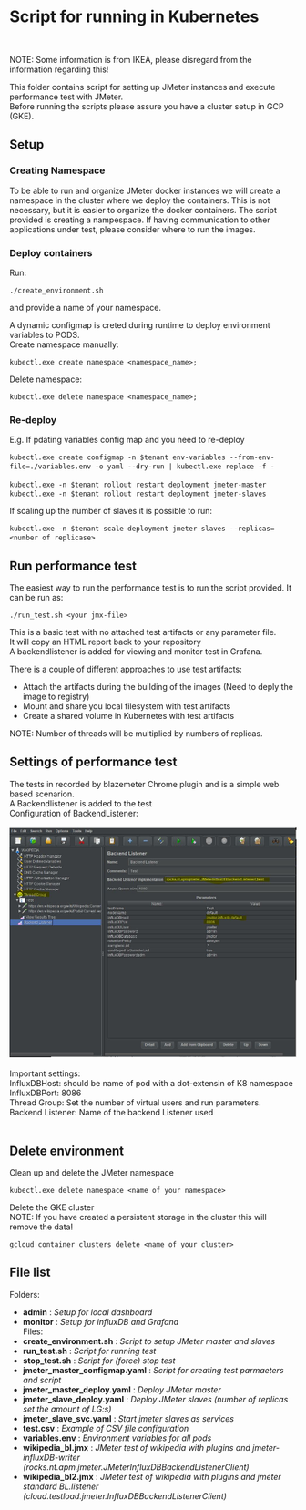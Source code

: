 
# Script for running in Kubernetes 
<br />

NOTE: Some information is from IKEA, please disregard from the information regarding this!

This folder contains script for setting up JMeter instances and execute performance test with JMeter.<br />
Before running the scripts please assure you have a cluster setup in GCP (GKE).

## Setup
### Creating Namespace
To be able to run and organize JMeter docker instances we will create a namespace in the cluster where we deploy the containers. This is not necessary, but it is easier to organize the docker containers. The script provided is creating a nampespace. If having communication to other applications under test, please consider where to run the images.<br /> 

### Deploy containers
Run: <br />
```
./create_environment.sh
```
and provide a name of your namespace.<br />

A dynamic configmap is creted during runtime to deploy environment variables to PODS.<br /> 
Create namespace manually:<br /> 
```
kubectl.exe create namespace <namespace_name>;
```
Delete namespace:<br /> 
```
kubectl.exe delete namespace <namespace_name>;
```

### Re-deploy 
E.g. If pdating variables config map and you need to re-deploy
```
kubectl.exe create configmap -n $tenant env-variables --from-env-file=./variables.env -o yaml --dry-run | kubectl.exe replace -f -

kubectl.exe -n $tenant rollout restart deployment jmeter-master
kubectl.exe -n $tenant rollout restart deployment jmeter-slaves
```
If scaling up the number of slaves it is possible to run:
```
kubectl.exe -n $tenant scale deployment jmeter-slaves --replicas=<number of replicase>
```
## Run performance test
The easiest way to run the performance test is to run the script provided. It can be run as:
```
./run_test.sh <your jmx-file>
```
This is a basic test with no attached test artifacts or any parameter file.<br />
It will copy an HTML report back to your repository<br />
A backendlistener is added for viewing and monitor test in Grafana.<br />


There is a couple of different approaches to use test artifacts:<br />
* Attach the artifacts during the building of the images (Need to deply the image to registry) 
* Mount and share you local filesystem with test artifacts
* Create a shared volume in Kubernetes with test artifacts

NOTE: Number of threads will be multiplied by numbers of replicas.

## Settings of performance test
The tests in recorded by blazemeter Chrome plugin and is a simple web based scenarion.<br />
A Backendlistener is added to the test<br />
Configuration of BackendListener:<br /><br />
![output:](../images/jmeter_backendlistener.JPG)<br /><br />
Important settings:<br />
InfluxDBHost: should be name of pod with a dot-extensin of K8 namespace<br />
InfluxDBPort: 8086<br />
Thread Group: Set the number of virtual users and run parameters.<br />
Backend Listener: Name of the backend Listener used<br /><br />

## Delete environment
Clean up and delete the JMeter namespace

```
kubectl.exe delete namespace <name of your namespace>
```
Delete the GKE cluster<br />
NOTE: If you have created a persistent storage in the cluster this will remove the data!
```
gcloud container clusters delete <name of your cluster>
```

## File list 
Folders: <br />
- __admin__ : *Setup for local dashboard*
- __monitor__ : *Setup for influxDB and Grafana* <br />
Files: <br />
- __create_environment.sh__ : *Script to setup JMeter master and slaves*
- __run_test.sh__ : *Script for running test*
- __stop_test.sh__ : *Script for (force) stop test*
- __jmeter_master_configmap.yaml__ : *Script for creating test parmaeters and script*
- __jmeter_master_deploy.yaml__ : *Deploy JMeter master*
- __jmeter_slave_deploy.yaml__ : *Deploy JMeter slaves (number of replicas set the amount of LG:s)*
- __jmeter_slave_svc.yaml__ : *Start jmeter slaves as services*
- __test.csv__ : *Example of CSV file configuration*
- __variables.env__ : *Environment variables for all pods*
- __wikipedia_bl.jmx__ : *JMeter test of wikipedia with plugins and jmeter-influxDB-writer (rocks.nt.apm.jmeter.JMeterInfluxDBBackendListenerClient)*
- __wikipedia_bl2.jmx__ : *JMeter test of wikipedia with plugins and jmeter standard BL.listener (cloud.testload.jmeter.InfluxDBBackendListenerClient)*